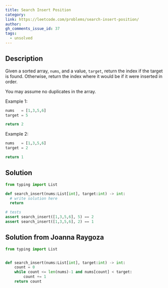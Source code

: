 ```yaml
---
title: Search Insert Position
category:
link: https://leetcode.com/problems/search-insert-position/
author:
gh_comments_issue_id: 37
tags:
  - unsolved
---
```


## Description

Given a sorted array, `nums`, and a value, `target`, return the index if the target is found. Otherwise, return the index where it would be if it were inserted in order.

You may assume no duplicates in the array.

Example 1:
```python
nums   = [1,3,5,6]
target = 5

return 2
```
Example 2:
```python
nums   = [1,3,5,6]
target = 2

return 1
```

## Solution

```python
from typing import List

def search_insert(nums:List[int], target:int) -> int:
  # write solution here
  return

# tests
assert search_insert([1,3,5,6], 5) == 2
assert search_insert([1,3,5,6], 2) == 1
```

## Solution from Joanna Raygoza

```python
from typing import List


def search_insert(nums:List[int], target:int) -> int:
	count = 0
	while count <= len(nums)-1 and nums[count] < target:
		count += 1
	return count
```

